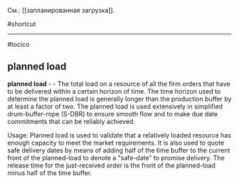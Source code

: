 См.: [[запланированная загрузка]].

#shortcut




<hr/>

#tocico

## planned load

<b>planned load</b> -  - The total load on a resource of all the firm orders that have to be delivered within a certain horizon of time.  The time horizon used to determine the planned load is generally longer than the production buffer by at least a factor of two.  The planned load is used extensively in simplified drum-buffer-rope (S-DBR) to ensure smooth flow and to make due date commitments that can be reliably achieved. 


Usage: Planned load is used to validate that a relatively loaded resource has enough capacity to meet the market requirements.  It is also used to quote safe delivery dates by means of adding half of the time buffer to the current front of the planned-load to denote a "safe-date" to promise delivery.  The release time for the just-received order is the front of the planned-load minus half of the time buffer. 



